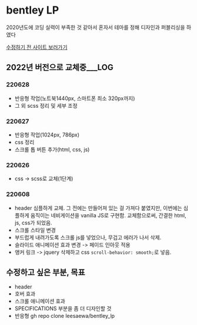 

# bentley LP
2020년도에 코딩 실력이 부족한 것 같아서 혼자서 테마를 정해 디자인과 퍼블리싱을 하였다

<a href="http://swlee.pe.kr/work/pf_car/index.html">수정하기 전 사이트 보러가기</a>

## 2022년 버전으로 교체중___LOG

### 220628
- 반응형 작업(노트북1440px, 스마트폰 최소 320px까지)
- 그 외 scss 정리 및 세부 조정

### 220627
- 반응형 작업(1024px, 786px)
- css 정리
- 스크롤 톱 버튼 추가(html, css, js)

### 220626
- css -> scss로 교체(1단계)

### 220608
- header 심플하게 교체.
  그 전에는 만들어져 있는 걸 가져다 붙였지만, 이번에는 심플하게 움직이는 네비게이션을 vanilla JS로 구현함.
  교체함으로써, 간결한 html, js, css가 되었음.
- 스크롤 스타일 변경
- 부드럽게 내려가도록 스크롤 js를 넣었으나, 무겁고 에러가 나서 삭제.
- 슬라이드 애니메이션 효과 변경 -> 페이드 인아웃 적용
- 앵커 링크 -> jquery 삭제하고 css `scroll-behavior: smooth;`로 넣음.

  
## 수정하고 싶은 부분, 목표
- header
- 호버 효과
- 스크롤 애니메이션 효과
- SPECIFICATIONS 부분을 좀 더 디자인할 것
- 반응형
gh repo clone leesaewa/bentley_lp
